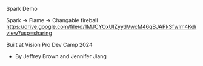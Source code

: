 Spark Demo

Spark -> Flame -> Changable fireball
https://drive.google.com/file/d/1MJCYOxUIZyydVwcM46qBJAPkSfwIm4Kd/view?usp=sharing
  
Built at Vision Pro Dev Camp 2024 
- By Jeffrey Brown and Jennifer Jiang
